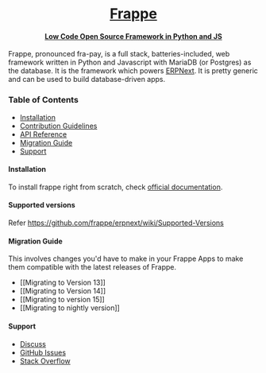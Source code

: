 <div align="center">
   <a href="https://frappe.io">
      <h1>Frappe</h1>
      <h4>Low Code Open Source Framework in Python and JS</h4>
   </a>
</div>

Frappe, pronounced fra-pay, is a full stack, batteries-included, web
framework written in Python and Javascript with MariaDB (or Postgres) as the database.
It is the framework which powers [ERPNext](//erpnext.com). It is pretty generic and can
be used to build database-driven apps.

### Table of Contents
* [Installation](#installation)
* [Contribution Guidelines](https://github.com/frappe/erpnext/wiki/Contribution-Guidelines)
* [API Reference](https://frappeframework.com/docs/user/en/api)
* [Migration Guide](#migration-guide)
* [Support](#support)


#### Installation

To install frappe right from scratch, check [official documentation](https://frappeframework.com/docs/v14/user/en/installation).

#### Supported versions

Refer https://github.com/frappe/erpnext/wiki/Supported-Versions


#### Migration Guide

This involves changes you'd have to make in your Frappe Apps to make them compatible with the latest releases of Frappe.

* [[Migrating to Version 13]]
* [[Migrating to Version 14]]
* [[Migrating to version 15]]
* [[Migrating to nightly version]]

#### Support
* [Discuss](https://discuss.erpnext.com)
* [GitHub Issues](https://github.com/frappe/frappe/issues)
* [Stack Overflow](https://stackoverflow.com/questions/tagged/frappe)